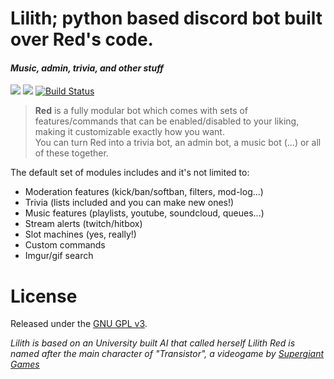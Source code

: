 


# Lilith; python based discord bot built over Red's code.
#### *Music, admin, trivia, and other stuff*
[<img src="https://img.shields.io/badge/discord-py-blue.svg">](https://github.com/Rapptz/discord.py) [<img src="https://discordapp.com/api/guilds/227983518498684930/widget.png?style=shield">](https://discord.gg/YfB7yXf) [![Build Status](https://travis-ci.org/aphroidite/lilithbot.svg?branch=master)](https://travis-ci.org/aphroidite/lilithbot)

> **Red** is a fully modular bot which comes with sets of features/commands that can be enabled/disabled to your liking, making it customizable exactly how you want.  
You can turn Red into a trivia bot, an admin bot, a music bot (...) or all of these together.  

The default set of modules includes and it's not limited to:
* Moderation features (kick/ban/softban, filters, mod-log...)
* Trivia (lists included and you can make new ones!)
* Music features (playlists, youtube, soundcloud, queues...)
* Stream alerts (twitch/hitbox)
* Slot machines (yes, really!)
* Custom commands
* Imgur/gif search


# License

Released under the [GNU GPL v3](LICENSE).

*Lilith is based on an University built AI that called herself Lilith*
*Red is named after the main character of "Transistor", a videogame by [Supergiant Games](https://www.supergiantgames.com/games/transistor/)*
